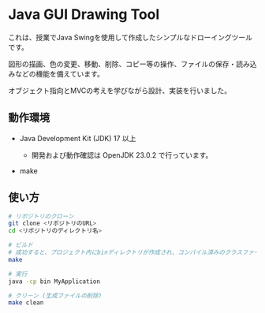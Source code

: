 # Java GUI Drawing Tool
これは、授業でJava Swingを使用して作成したシンプルなドローイングツールです。

図形の描画、色の変更、移動、削除、コピー等の操作、ファイルの保存・読み込みなどの機能を備えています。

オブジェクト指向とMVCの考えを学びながら設計、実装を行いました。

## 動作環境
- Java Development Kit (JDK) 17 以上
  - 開発および動作確認は OpenJDK 23.0.2 で行っています。

- make

## 使い方
``` bash
# リポジトリのクローン
git clone <リポジトリのURL>
cd <リポジトリのディレクトリ名>

# ビルド
# 成功すると、プロジェクト内にbinディレクトリが作成され、コンパイル済みのクラスファイルが格納されます。
make

# 実行
java -cp bin MyApplication

# クリーン (生成ファイルの削除)
make clean
```
